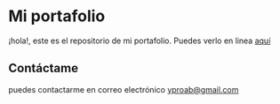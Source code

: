 # Mi portafolio

¡hola!, este es el repositorio de mi portafolio.
Puedes verlo en linea [aquí](https://paolaroa.vercel.app/)
 

## Contáctame

puedes contactarme en correo electrónico yproab@gmail.com
